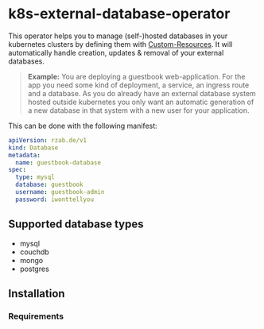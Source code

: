# k8s-external-database-operator

This operator helps you to manage (self-)hosted databases in your kubernetes clusters by defining them with [Custom-Resources](https://kubernetes.io/docs/concepts/extend-kubernetes/api-extension/custom-resources/).
It will automatically handle creation, updates & removal of your external databases.

> __Example:__ You are deploying a guestbook web-application. For the app you need some kind of deployment, a service, an ingress route and a database.
As you do already have an external database system hosted outside kubernetes you only want an automatic generation of a new database in that system with a new user for your application.

This can be done with the following manifest:

```yaml
apiVersion: rzab.de/v1
kind: Database
metadata:
  name: guestbook-database
spec:
  type: mysql
  database: guestbook
  username: guestbook-admin
  password: iwonttellyou
```

## Supported database types
- mysql
- couchdb
- mongo
- postgres

## Installation
### Requirements

## 
